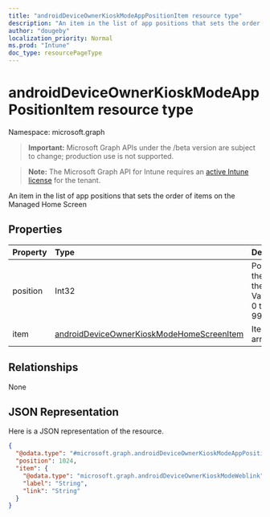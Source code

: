 ```yaml
---
title: "androidDeviceOwnerKioskModeAppPositionItem resource type"
description: "An item in the list of app positions that sets the order of items on the Managed Home Screen"
author: "dougeby"
localization_priority: Normal
ms.prod: "Intune"
doc_type: resourcePageType
---
```


# androidDeviceOwnerKioskModeAppPositionItem resource type

Namespace: microsoft.graph

> **Important:** Microsoft Graph APIs under the /beta version are subject to change; production use is not supported.

> **Note:** The Microsoft Graph API for Intune requires an [active Intune license](https://go.microsoft.com/fwlink/?linkid=839381) for the tenant.

An item in the list of app positions that sets the order of items on the Managed Home Screen

## Properties
|Property|Type|Description|
|:---|:---|:---|
|position|Int32|Position of the item on the grid. Valid values 0 to 9999999|
|item|[androidDeviceOwnerKioskModeHomeScreenItem](../resources/intune-deviceconfig-androiddeviceownerkioskmodehomescreenitem.md)|Item to be arranged|

## Relationships
None

## JSON Representation
Here is a JSON representation of the resource.
<!-- {
  "blockType": "resource",
  "@odata.type": "microsoft.graph.androidDeviceOwnerKioskModeAppPositionItem"
}
-->
``` json
{
  "@odata.type": "#microsoft.graph.androidDeviceOwnerKioskModeAppPositionItem",
  "position": 1024,
  "item": {
    "@odata.type": "microsoft.graph.androidDeviceOwnerKioskModeWeblink",
    "label": "String",
    "link": "String"
  }
}
```



